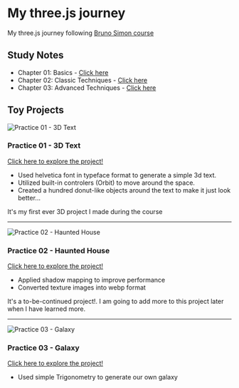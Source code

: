 # My three.js journey
My three.js journey following [Bruno Simon course](https://threejs-journey.com)

## Study Notes
- Chapter 01: Basics - [Click here](https://github.com/jeheecheon/threejs-journey/blob/master/study-notes/01-basics.md)
- Chapter 02: Classic Techniques - [Click here](https://github.com/jeheecheon/threejs-journey/blob/master/study-notes/02-classic-techniques.md)
- Chapter 03: Advanced Techniques - [Click here](https://github.com/jeheecheon/threejs-journey/blob/master/study-notes/03-advanced-techniques.md)

## Toy Projects

![Practice 01 - 3D Text](https://github.com/jeheecheon/threejs-journey/assets/62019774/cc586568-d4d7-47fc-929e-07a280f90cc0)
### Practice 01 - 3D Text
[Click here to explore the project!](https://jeheecheon.github.io/threejs-journey/practice-01-3d-text)
- Used helvetica font in typeface format to generate a simple 3d text.
- Utilized built-in controlers (Orbit) to move around the space.
- Created a hundred donut-like objects around the text to make it just look better...

It's my first ever 3D project I made during the course

---
![Practice 02 - Haunted House](https://github.com/jeheecheon/threejs-journey/assets/62019774/b099efa5-5c7b-4622-aa08-2658e18527e4)
### Practice 02 - Haunted House
[Click here to explore the project!](https://jeheecheon.github.io/threejs-journey/practice-02-haunted-house)
- Applied shadow mapping to improve performance
- Converted texture images into webp format

It's a to-be-continued project!. I am going to add more to this project later when I have learned more. 

---
![Practice 03 - Galaxy](./study-notes/images/galaxy.gif)  
### Practice 03 - Galaxy
[Click here to explore the project!](https://jeheecheon.github.io/threejs-journey/practice-03-galaxy)
- Used simple Trigonometry to generate our own galaxy
